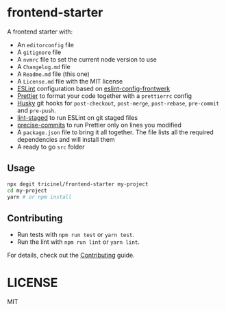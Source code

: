 # frontend-starter

A frontend starter with:

- An `editorconfig` file
- A `gitignore` file
- A `nvmrc` file to set the current node version to use
- A `Changelog.md` file
- A `Readme.md` file (this one)
- A `License.md` file with the MIT license
- [ESLint][eslint] configuration based on [eslint-config-frontwerk][eslint-config-frontwerk]
- [Prettier][prettier] to format your code together with a `prettierrc` config
- [Husky][huskyjs] git hooks for `post-checkout`, `post-merge`, `post-rebase`, `pre-commit` and `pre-push`.
- [lint-staged][lint-staged] to run ESLint on git staged files
- [precise-commits][precise-commits] to run Prettier only on lines you modified
- A `package.json` file to bring it all together. The file lists all the required dependencies and will install them
- A ready to go `src` folder

## Usage

```sh
npx degit tricinel/frontend-starter my-project
cd my-project
yarn # or npm install
```

## Contributing

- Run tests with `npm run test` or `yarn test`.
- Run the lint with `npm run lint` or `yarn lint`.

For details, check out the [Contributing][contributing] guide.

# LICENSE

MIT

[eslint]: https://eslint.org
[eslint-config-frontwerk]: https://github.com/tricinel/eslint-config-frontwerk
[prettier]: https://prettier.io/
[huskyjs]: https://github.com/typicode/husky
[lint-staged]: https://github.com/okonet/lint-staged
[precise-commits]: https://github.com/nrwl/precise-commits
[contributing]: ./Contributing.md

